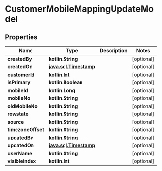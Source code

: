 
# CustomerMobileMappingUpdateModel

## Properties
Name | Type | Description | Notes
------------ | ------------- | ------------- | -------------
**createdBy** | **kotlin.String** |  |  [optional]
**createdOn** | [**java.sql.Timestamp**](java.sql.Timestamp.md) |  |  [optional]
**customerId** | **kotlin.Int** |  |  [optional]
**isPrimary** | **kotlin.Boolean** |  |  [optional]
**mobileId** | **kotlin.Long** |  |  [optional]
**mobileNo** | **kotlin.String** |  |  [optional]
**oldMobileNo** | **kotlin.String** |  |  [optional]
**rowstate** | **kotlin.String** |  |  [optional]
**source** | **kotlin.String** |  |  [optional]
**timezoneOffset** | **kotlin.String** |  |  [optional]
**updatedBy** | **kotlin.String** |  |  [optional]
**updatedOn** | [**java.sql.Timestamp**](java.sql.Timestamp.md) |  |  [optional]
**userName** | **kotlin.String** |  |  [optional]
**visibleindex** | **kotlin.Int** |  |  [optional]



